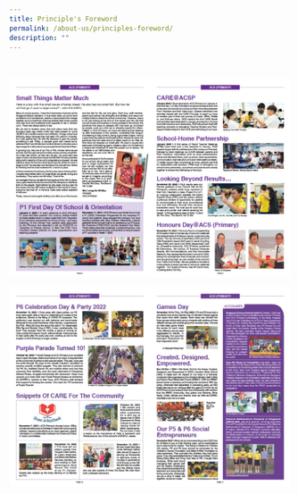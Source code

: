 ```yaml
---
title: Principle's Foreword
permalink: /about-us/principles-foreword/
description: ""
---
```



<br><br>![](/images/About%20%20%20Principle's%20Foreword/p%20foreword%20pdf%20copy1024_1.jpg)

![](/images/About%20%20%20Principle's%20Foreword/p%20foreword%20pdf%20copy1024_2.jpg)
